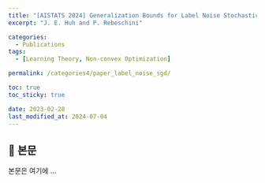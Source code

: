 ```yaml
---
title: "[AISTATS 2024] Generalization Bounds for Label Noise Stochastic Gradient Descent"
excerpt: "J. E. Huh and P. Rebeschini"

categories:
  - Publications
tags:
  - [Learning Theory, Non-convex Optimization]

permalink: /categories4/paper_label_noise_sgd/

toc: true
toc_sticky: true

date: 2023-02-28
last_modified_at: 2024-07-04
---
```


## 🦥 본문

본문은 여기에 ...
